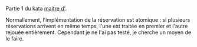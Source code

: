 Partie 1 du kata [maitre d'](md).

Normallement, l'implémentation de la réservation est atomique : si plusieurs
réservations arrivent en même temps, l'une est traitée en premier et l'autre
rejouée entièrement. Cependant je ne l'ai pas testé, je cherche un moyen de le
faire.

[md]: https://blog.ploeh.dk/2020/01/27/the-maitre-d-kata/
